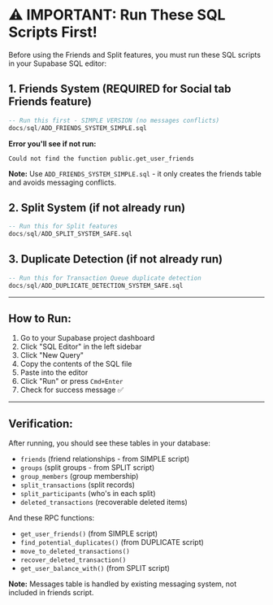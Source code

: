 # ⚠️ IMPORTANT: Run These SQL Scripts First!

Before using the Friends and Split features, you must run these SQL scripts in your Supabase SQL editor:

## 1. Friends System (REQUIRED for Social tab Friends feature)
```sql
-- Run this first - SIMPLE VERSION (no messages conflicts)
docs/sql/ADD_FRIENDS_SYSTEM_SIMPLE.sql
```

**Error you'll see if not run:**
```
Could not find the function public.get_user_friends
```

**Note:** Use `ADD_FRIENDS_SYSTEM_SIMPLE.sql` - it only creates the friends table and avoids messaging conflicts.

## 2. Split System (if not already run)
```sql
-- Run this for Split features
docs/sql/ADD_SPLIT_SYSTEM_SAFE.sql
```

## 3. Duplicate Detection (if not already run)
```sql
-- Run this for Transaction Queue duplicate detection
docs/sql/ADD_DUPLICATE_DETECTION_SYSTEM_SAFE.sql
```

---

## How to Run:
1. Go to your Supabase project dashboard
2. Click "SQL Editor" in the left sidebar
3. Click "New Query"
4. Copy the contents of the SQL file
5. Paste into the editor
6. Click "Run" or press `Cmd+Enter`
7. Check for success message ✅

---

## Verification:
After running, you should see these tables in your database:
- `friends` (friend relationships - from SIMPLE script)
- `groups` (split groups - from SPLIT script)
- `group_members` (group membership)
- `split_transactions` (split records)
- `split_participants` (who's in each split)
- `deleted_transactions` (recoverable deleted items)

And these RPC functions:
- `get_user_friends()` (from SIMPLE script)
- `find_potential_duplicates()` (from DUPLICATE script)
- `move_to_deleted_transactions()`
- `recover_deleted_transaction()`
- `get_user_balance_with()` (from SPLIT script)

**Note:** Messages table is handled by existing messaging system, not included in friends script.

